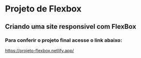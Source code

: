 # Projeto de Flexbox
## Criando uma site responsivel com FlexBox
### Para conferir o projeto final acesse o link abaixo:
https://projeto-flexbox.netlify.app/
